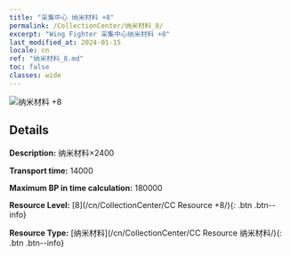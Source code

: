 ```yaml
---
title: "采集中心 纳米材料 +8"
permalink: /CollectionCenter/纳米材料_8/
excerpt: "Wing Fighter 采集中心纳米材料 +8"
last_modified_at: 2024-01-15
locale: cn
ref: "纳米材料_8.md"
toc: false
classes: wide
---
```



![纳米材料 +8](/images/cc/CC_Nano_Material_5.png)

## Details

  **Description:** 纳米材料×2400

  **Transport time:** 14000

  **Maximum BP in time calculation:** 180000

  **Resource Level:** [8](/cn/CollectionCenter/CC Resource +8/){: .btn .btn--info}

  **Resource Type:** [纳米材料](/cn/CollectionCenter/CC Resource 纳米材料/){: .btn .btn--info}


